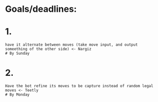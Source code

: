 # Goals/deadlines:

# 1. 
    
    have it alternate between moves (take move input, and output someething of the other side) <- Nargiz
    # By Sunday
    
# 2. 
    
    Have the bot refine its moves to be capture instead of random legal moves <- Teetly 
    # By Monday 